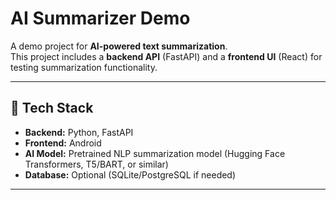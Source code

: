 # AI Summarizer Demo

A demo project for **AI-powered text summarization**.  
This project includes a **backend API** (FastAPI) and a **frontend UI** (React) for testing summarization functionality.

---

## 🧰 Tech Stack

- **Backend:** Python, FastAPI  
- **Frontend:** Android 
- **AI Model:** Pretrained NLP summarization model (Hugging Face Transformers, T5/BART, or similar)  
- **Database:** Optional (SQLite/PostgreSQL if needed)

---

